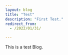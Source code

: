 ```yaml
---
layout: blog
title: "Test"
description: "First Test."
redirect_from:
  - /2022/01/31/

---
```


This is a test Blog.